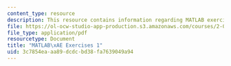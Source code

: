 ```yaml
---
content_type: resource
description: This resource contains information regarding MATLAB exercises 1.
file: https://ol-ocw-studio-app-production.s3.amazonaws.com/courses/2-086-numerical-computation-for-mechanical-engineers-fall-2012/3c7854eaaa89dcdcbd38fa7639049a94_MIT2_086F12_matlab_ex1.pdf
file_type: application/pdf
resourcetype: Document
title: "MATLAB\xAE Exercises 1"
uid: 3c7854ea-aa89-dcdc-bd38-fa7639049a94
---
```


